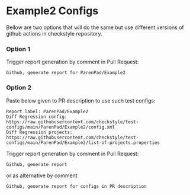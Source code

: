 # Example2 Configs

Bellow are two options that will do the same but use different versions
of github actions in checkstyle repository.


### Option 1
Trigger report generation by comment in Pull Request:
```
Github, generate report for ParenPad/Example2
```

### Option 2

Paste below given to PR description to use such test configs:
```
Report label: ParenPad/Example2
Diff Regression config: https://raw.githubusercontent.com/checkstyle/test-configs/main/ParenPad/Example2/config.xml
Diff Regression projects: https://raw.githubusercontent.com/checkstyle/test-configs/main/ParenPad/Example2/list-of-projects.properties
```

Trigger report generation by comment in Pull Request:
```
Github, generate report
```
or as alternative by comment
```
Github, generate report for configs in PR description
```
